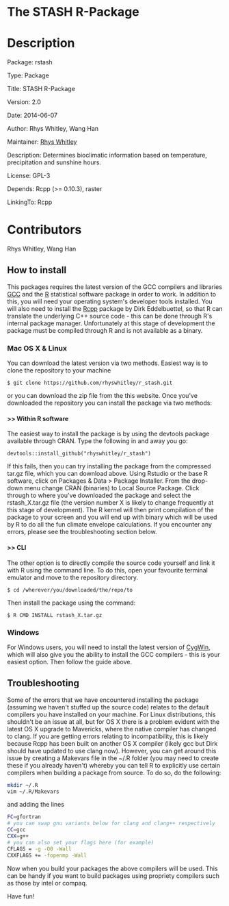The STASH R-Package
================================

Description
=====================
Package: rstash

Type: Package

Title: STASH R-Package

Version: 2.0

Date: 2014-06-07

Author: Rhys Whitley, Wang Han

Maintainer: [Rhys Whitley](<Rhys.Whitley@mq.edu.au>)

Description: Determines bioclimatic information based on temperature, precipitation and sunshine hours.

License: GPL-3

Depends: Rcpp (>= 0.10.3), raster

LinkingTo: Rcpp


Contributors
============
Rhys Whitley, Wang Han



## How to install

This packages requires the latest version of the GCC compilers and libraries
[GCC](http://gcc.gnu.org/) and the [R](cran.r-project.org/) statistical
software package in order to work. In addition to this, you will need your
operating system's developer tools installed. You will also need to install the
[Rcpp](dirk.eddelbuettel.com/code/rcpp.html) package by Dirk Eddelbuettel, so
that R can translate the underlying C++ source code - this can be done through
R's internal package manager. Unfortunately at this stage of development the
package must be compiled through R and is not available as a binary.



### Mac OS X & Linux


You can download the latest version via two methods. Easiest way is to clone the repository to your machine

`$ git clone https://github.com/rhyswhitley/r_stash.git`

or you can download the zip file from the this website. Once you've downloaded the repository you can install the package via two methods:

#### >> Within R software
The easiest way to install the package is by using the devtools package available through CRAN. Type the following in and away you go:

`devtools::install_github("rhyswhitley/r_stash")`

If this fails, then you can try installing the package from the compressed tar.gz file, which you can download above. Using Rstudio or the base R software, click on Packages & Data > Package Installer. From the drop-down menu change CRAN (binaries) to Local Source Package. Click
through to where you've downloaded the package and select the rstash_X.tar.gz
file (the version number X is likely to change frequently at this stage of
development). The R kernel will then print compilation of the package to your screen and you will end up with  binary which will be used by R to do all the fun climate envelope calculations. If you encounter any errors, please see the troubleshooting section below.

#### >> CLI
The other option is to directly compile the source code yourself and link it
with R using the command line. To do this, open your favourite terminal emulator and move to the
repository directory.

`$ cd /wherever/you/downloaded/the/repo/to`

Then install the package using the command:

`$ R CMD INSTALL rstash_X.tar.gz`


### Windows

For Windows users, you will need to install the latest version of [CygWin](https://www.cygwin.com/), 
which will also give you the ability to install the GCC compilers - this is your easiest option. Then follow the guide above.


## Troubleshooting

Some of the errors that we have encountered installing the package (assuming we haven't stuffed up the source code) relates to the default compilers you have installed on your machine. For Linux distributions, this shouldn't be an issue at all, but for OS X there is a problem evident with the latest OS X upgrade to Mavericks, where the native compiler has changed to clang. If you are getting errors relating to incompatibility, this is likely because Rcpp has been built on another OS X compiler (likely gcc but Dirk should have updated to use clang now). However, you can get around this issue by creating a Makevars file in the ~/.R folder (you may need to create these if you already haven't) whereby you can tell R to explicitly use certain compilers when building a package from source. To do so, do the following:
```bash
mkdir ~/.R
vim ~/.R/Makevars
```
and adding the lines
```bash
FC=gfortran
# you can swap gnu variants below for clang and clang++ respectively
CC=gcc
CXX=g++
# you can also set your flags here (for example)
CFLAGS = -g -O0 -Wall
CXXFLAGS += -fopenmp -Wall
```
Now when you build your packages the above compilers will be used. This can be handy if you want to build packages using propriety compilers such as those by intel or compaq.


Have fun!


